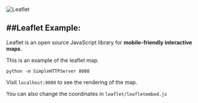 <img src="http://leafletjs.com/docs/images/logo.png" alt="Leaflet" />

##Leaflet Example: 
---
Leaflet is an open source JavaScript library for **mobile-friendly interactive maps**.

This is an example of the leaflet map. 

	python -m SimpleHTTPServer 8080

Visit ``localhost:8080`` to see the rendering of the map.

You can also change the coordinates in ``leaflet/leafletembed.js``

